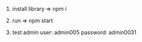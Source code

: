 1. install library 
 => npm i
 
2. run 
=> npm start

3. test admin
user: admin005
password: admin0031
